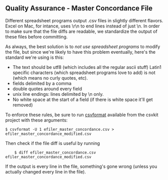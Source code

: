 ## Quality Assurance - Master Concordance File

Different spreadsheet programs output .csv files in slightly different flavors. Excel on Mac, for intance, uses \r\n to end lines instead of just \n. In order to make sure that the file diffs are readable, we standardize the output of these files before committing. 

As always, the best solution is to *not use spreadsheet programs* to modify the file, but since we're likely to have this problem eventually, here's the standard we're using is this:

- The text should be utf8 (which includes all the regular ascii stuff) Latin1 specific characters (which spreadsheet programs love to add) is not (which means no curly quotes, etc). 
- fields delimited by a comma
- double quotes around every field
- unix line endings: lines delimited by \n only.
- No white space at the start of a field (if there is white space it'll get removed)

To enforce these rules, be sure to run [csvformat](http://csvkit.readthedocs.io/en/1.0.2/scripts/csvformat.html) available from the csvkit project with these arguments:

	$ csvformat -U 1 efiler_master_concordance.csv > efiler_master_concordance_modified.csv

Then check if the file diff is useful by running 
	
		$ diff efiler_master_concordance.csv efiler_master_concordance_modified.csv

If the output is every line in the file, something's gone wrong (unless you actually changed every line in the file). 

